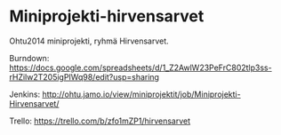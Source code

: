 Miniprojekti-hirvensarvet
=========================

Ohtu2014 miniprojekti, ryhmä Hirvensarvet.

Burndown: https://docs.google.com/spreadsheets/d/1_Z2AwlW23PeFrC802tlp3ss-rHZilw2T205igPIWq98/edit?usp=sharing

Jenkins: 
http://ohtu.jamo.io/view/miniprojektit/job/Miniprojekti-Hirvensarvet/

Trello:
https://trello.com/b/zfo1mZP1/hirvensarvet
